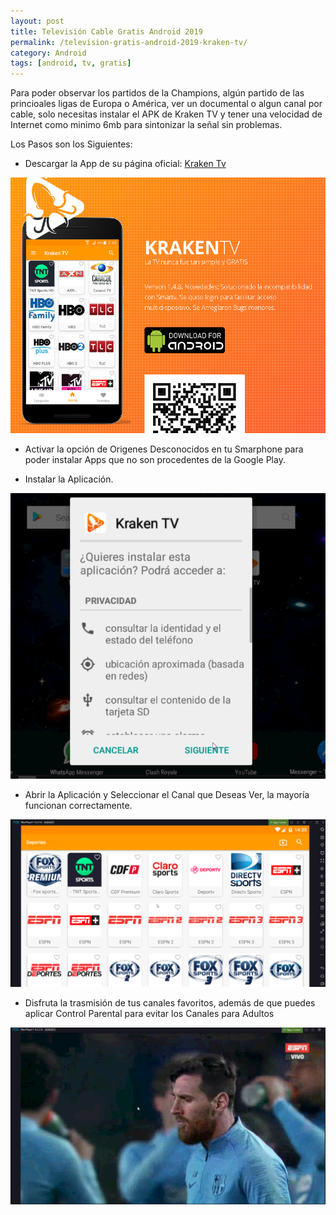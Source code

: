 ```yaml
---
layout: post
title: Televisión Cable Gratis Android 2019
permalink: /television-gratis-android-2019-kraken-tv/
category: Android
tags: [android, tv, gratis]
---
```


Para poder observar los partidos de la Champions, algún partido de las princioales ligas de Europa o América, ver un documental o algun canal por cable, solo necesitas instalar el APK de Kraken TV y tener una velocidad de Internet como minimo 6mb para sintonizar la señal sin problemas.

Los Pasos son los Siguientes:

* Descargar la App de su página oficial: <a href="https://github.com/krakentv2/release/raw/master/app148.apk" target="_blank">Kraken Tv</a>

![Kraken TV](../images/kraken_tv_app_page.png "Kraken TV")


* Activar la opción de Origenes Desconocidos en tu Smarphone para poder instalar Apps que no son procedentes de la Google Play.

* Instalar la Aplicación.

![Instalar App Kraken TV](../images/instalar_kraken_tv_android.png "Instalar Kraken Android")

* Abrir la Aplicación y Seleccionar el Canal que Deseas Ver, la mayoría funcionan correctamente.

![Listado Canales Kraken TV](../images/lista_canales_kraken_tv.png "Listado Canales Kraken TV")

* Disfruta la trasmisión de tus canales favoritos, además de que puedes aplicar Control Parental para evitar los Canales para Adultos

![Canal ESPN Carga Correctamente Kraken TV](../images/espn_canal_kraken_tv.png "Canal ESPN Carga Correctamente Kraken TV")


